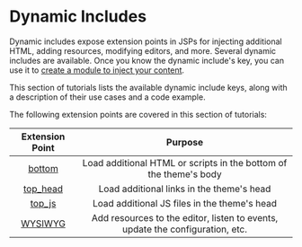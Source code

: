 # Dynamic Includes [](id=dynamic-includes)

Dynamic includes expose extension points in JSPs for injecting additional 
HTML, adding resources, modifying editors, and more. Several dynamic includes
are available. Once you know the dynamic include's key, you can
use it to 
[create a module to inject your content](/develop/tutorials/-/knowledge_base/7-1/jsp-overrides-using-dynamic-includes). 

This section of tutorials lists the available dynamic include keys, along with a 
description of their use cases and a code example. 

The following extension points are covered in this section of tutorials:

Extension Point | Purpose |
:---------: | :--------------: |
[bottom](/develop/tutorials/-/knowledge_base/7-1/bottom-jsp-dynamic-includes) | Load additional HTML or scripts in the bottom of the theme's body |
[top_head](/develop/tutorials/-/knowledge_base/7-1/top-head-jsp-dynamic-includes) | Load additional links in the theme's head |
[top_js](/develop/tutorials/-/knowledge_base/7-1/top-js-dynamic-include) | Load additional JS files in the theme's head |
[WYSIWYG](/develop/tutorials/-/knowledge_base/7-1/wysiwyg-editor-dynamic-includes) | Add resources to the editor, listen to events, update the configuration, etc. |
